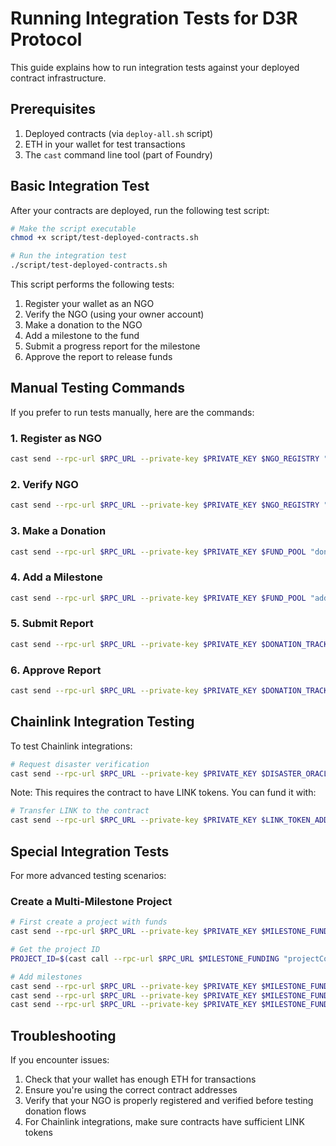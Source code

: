 # Running Integration Tests for D3R Protocol

This guide explains how to run integration tests against your deployed contract infrastructure.

## Prerequisites

1. Deployed contracts (via `deploy-all.sh` script)
2. ETH in your wallet for test transactions 
3. The `cast` command line tool (part of Foundry)

## Basic Integration Test

After your contracts are deployed, run the following test script:

```bash
# Make the script executable
chmod +x script/test-deployed-contracts.sh

# Run the integration test
./script/test-deployed-contracts.sh
```

This script performs the following tests:

1. Register your wallet as an NGO
2. Verify the NGO (using your owner account)
3. Make a donation to the NGO
4. Add a milestone to the fund
5. Submit a progress report for the milestone
6. Approve the report to release funds

## Manual Testing Commands

If you prefer to run tests manually, here are the commands:

### 1. Register as NGO

```bash
cast send --rpc-url $RPC_URL --private-key $PRIVATE_KEY $NGO_REGISTRY "registerNGO(string,string,string)" "Test NGO" "https://testdomain.org" "test@ngo.org"
```

### 2. Verify NGO

```bash
cast send --rpc-url $RPC_URL --private-key $PRIVATE_KEY $NGO_REGISTRY "verifyNGO(address,bool)" $YOUR_ADDRESS true
```

### 3. Make a Donation

```bash
cast send --rpc-url $RPC_URL --private-key $PRIVATE_KEY $FUND_POOL "donate(address)" $NGO_ADDRESS --value 10000000000000000
```

### 4. Add a Milestone

```bash
cast send --rpc-url $RPC_URL --private-key $PRIVATE_KEY $FUND_POOL "addMilestone(uint256,string,uint256)" $FUND_ID "First Milestone" 5000000000000000
```

### 5. Submit Report

```bash
cast send --rpc-url $RPC_URL --private-key $PRIVATE_KEY $DONATION_TRACKER "submitReport(uint256,uint256,string,string)" $FUND_ID 0 "Progress report" "QmTest123456"
```

### 6. Approve Report

```bash
cast send --rpc-url $RPC_URL --private-key $PRIVATE_KEY $DONATION_TRACKER "approveReport(uint256,uint256)" $FUND_ID 0
```

## Chainlink Integration Testing

To test Chainlink integrations:

```bash
# Request disaster verification
cast send --rpc-url $RPC_URL --private-key $PRIVATE_KEY $DISASTER_ORACLE "requestDisasterVerification(string,string,string,string)" "disaster-123" "New York, USA" "hurricane" "2025-04-01"
```

Note: This requires the contract to have LINK tokens. You can fund it with:

```bash
# Transfer LINK to the contract
cast send --rpc-url $RPC_URL --private-key $PRIVATE_KEY $LINK_TOKEN_ADDRESS "transfer(address,uint256)" $DISASTER_ORACLE 1000000000000000000
```

## Special Integration Tests

For more advanced testing scenarios:

### Create a Multi-Milestone Project

```bash
# First create a project with funds
cast send --rpc-url $RPC_URL --private-key $PRIVATE_KEY $MILESTONE_FUNDING "createProject(address,string,string)" $NGO_ADDRESS "Disaster Relief Project" "Hurricane recovery" --value 50000000000000000

# Get the project ID
PROJECT_ID=$(cast call --rpc-url $RPC_URL $MILESTONE_FUNDING "projectCount()(uint256)" | cast --to-dec)

# Add milestones
cast send --rpc-url $RPC_URL --private-key $PRIVATE_KEY $MILESTONE_FUNDING "addMilestone(uint256,string,string,uint256)" $PROJECT_ID "Initial Assessment" "documentation" 30
cast send --rpc-url $RPC_URL --private-key $PRIVATE_KEY $MILESTONE_FUNDING "addMilestone(uint256,string,string,uint256)" $PROJECT_ID "Emergency Response" "geo-tagged" 40
cast send --rpc-url $RPC_URL --private-key $PRIVATE_KEY $MILESTONE_FUNDING "addMilestone(uint256,string,string,uint256)" $PROJECT_ID "Recovery Phase" "audit" 30
```

## Troubleshooting

If you encounter issues:

1. Check that your wallet has enough ETH for transactions
2. Ensure you're using the correct contract addresses
3. Verify that your NGO is properly registered and verified before testing donation flows
4. For Chainlink integrations, make sure contracts have sufficient LINK tokens
